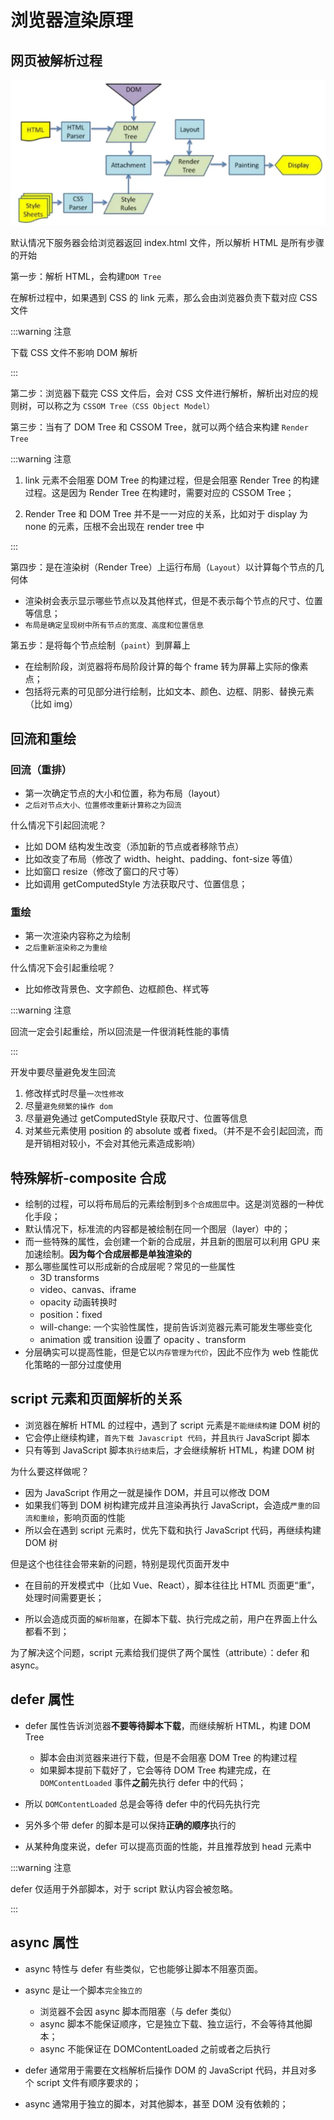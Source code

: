 # 浏览器渲染原理

## 网页被解析过程

![浏览器解析流程](../assets/process.webp)

默认情况下服务器会给浏览器返回 index.html 文件，所以解析 HTML 是所有步骤的开始

第一步：解析 HTML，会构建`DOM Tree`

在解析过程中，如果遇到 CSS 的 link 元素，那么会由浏览器负责下载对应 CSS 文件

:::warning 注意

下载 CSS 文件不影响 DOM 解析

:::

第二步：浏览器下载完 CSS 文件后，会对 CSS 文件进行解析，解析出对应的规则树，可以称之为 `CSSOM Tree（CSS Object Model）`

第三步：当有了 DOM Tree 和 CSSOM Tree，就可以两个结合来构建 `Render Tree`

:::warning 注意

1. link 元素不会阻塞 DOM Tree 的构建过程，但是会阻塞 Render Tree 的构建过程。这是因为 Render Tree 在构建时，需要对应的 CSSOM Tree；

2. Render Tree 和 DOM Tree 并不是一一对应的关系，比如对于 display 为 none 的元素，压根不会出现在 render tree 中

:::

第四步：是在渲染树（Render Tree）上运行布局（`Layout`）以计算每个节点的几何体

- 渲染树会表示显示哪些节点以及其他样式，但是不表示每个节点的尺寸、位置等信息；
- `布局是确定呈现树中所有节点的宽度、高度和位置信息`

第五步：是将每个节点绘制（`paint`）到屏幕上

- 在绘制阶段，浏览器将布局阶段计算的每个 frame 转为屏幕上实际的像素点；
- 包括将元素的可见部分进行绘制，比如文本、颜色、边框、阴影、替换元素（比如 img）

## 回流和重绘

### 回流（重排）

- 第一次确定节点的大小和位置，称为布局（layout）
- `之后对节点大小、位置修改重新计算称之为回流`

什么情况下引起回流呢？

- 比如 DOM 结构发生改变（添加新的节点或者移除节点）
- 比如改变了布局（修改了 width、height、padding、font-size 等值）
- 比如窗口 resize（修改了窗口的尺寸等）
- 比如调用 getComputedStyle 方法获取尺寸、位置信息；

### 重绘

- 第一次渲染内容称之为绘制
- `之后重新渲染称之为重绘`

什么情况下会引起重绘呢？

- 比如修改背景色、文字颜色、边框颜色、样式等

:::warning 注意

回流一定会引起重绘，所以回流是一件很消耗性能的事情

:::

开发中要尽量避免发生回流

1. 修改样式时尽量`一次性修改`
2. 尽量`避免频繁的操作 dom`
3. 尽量避免通过 getComputedStyle 获取尺寸、位置等信息
4. 对某些元素使用 position 的 absolute 或者 fixed。（并不是不会引起回流，而是开销相对较小，不会对其他元素造成影响）

## 特殊解析-composite 合成

- 绘制的过程，可以将布局后的元素绘制到`多个合成图层`中。这是浏览器的一种优化手段；
- 默认情况下，标准流的内容都是被绘制在同一个图层（layer）中的；
- 而一些特殊的属性，会创建一个新的合成层，并且新的图层可以利用 GPU 来加速绘制。**因为每个合成层都是单独渲染的**
- 那么哪些属性可以形成新的合成层呢？常见的一些属性
  - 3D transforms
  - video、canvas、iframe
  - opacity 动画转换时
  - position：fixed
  - will-change: 一个实验性属性，提前告诉浏览器元素可能发生哪些变化
  - animation 或 transition 设置了 opacity 、transform
- 分层确实可以提高性能，但是它以`内存管理为代价`，因此不应作为 web 性能优化策略的一部分过度使用

## script 元素和页面解析的关系

- 浏览器在解析 HTML 的过程中，遇到了 script 元素是`不能继续构建` DOM 树的
- 它会停止继续构建，`首先下载 Javascript 代码`，并且`执行` JavaScript 脚本
- 只有等到 JavaScript 脚本`执行结束`后，才会继续解析 HTML，构建 DOM 树

为什么要这样做呢？

- 因为 JavaScript 作用之一就是操作 DOM，并且可以修改 DOM
- 如果我们等到 DOM 树构建完成并且渲染再执行 JavaScript，会造成`严重的回流和重绘`，影响页面的性能
- 所以会在遇到 script 元素时，优先下载和执行 JavaScript 代码，再继续构建 DOM 树

但是这个也往往会带来新的问题，特别是现代页面开发中

- 在目前的开发模式中（比如 Vue、React），脚本往往比 HTML 页面更“重”，处理时间需要更长；

- 所以会造成页面的`解析阻塞`，在脚本下载、执行完成之前，用户在界面上什么都看不到；

为了解决这个问题，script 元素给我们提供了两个属性（attribute）：defer 和 async。

## defer 属性

- defer 属性告诉浏览器**不要等待脚本下载**，而继续解析 HTML，构建 DOM Tree

  - 脚本会由浏览器来进行下载，但是不会阻塞 DOM Tree 的构建过程
  - 如果脚本提前下载好了，它会等待 DOM Tree 构建完成，在 `DOMContentLoaded` 事件**之前**先执行 defer 中的代码；

- 所以 `DOMContentLoaded` 总是会等待 defer 中的代码先执行完
- 另外多个带 defer 的脚本是可以保持**正确的顺序**执行的
- 从某种角度来说，defer 可以提高页面的性能，并且推荐放到 head 元素中

:::warning 注意

defer 仅适用于外部脚本，对于 script 默认内容会被忽略。

:::

## async 属性

- async 特性与 defer 有些类似，它也能够让脚本不阻塞页面。
- async 是让一个脚本`完全独立的`

  - 浏览器不会因 async 脚本而阻塞（与 defer 类似）
  - async 脚本不能保证顺序，它是独立下载、独立运行，不会等待其他脚本；
  - async 不能保证在 DOMContentLoaded 之前或者之后执行

- defer 通常用于需要在文档解析后操作 DOM 的 JavaScript 代码，并且对多个 script 文件有顺序要求的；
- async 通常用于独立的脚本，对其他脚本，甚至 DOM 没有依赖的；
